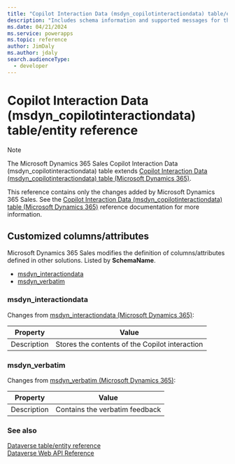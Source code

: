 ```yaml
---
title: "Copilot Interaction Data (msdyn_copilotinteractiondata) table/entity reference (Microsoft Dynamics 365 Sales) | Microsoft Docs"
description: "Includes schema information and supported messages for the Copilot Interaction Data (msdyn_copilotinteractiondata) table/entity with Microsoft Dynamics 365 Sales."
ms.date: 04/21/2024
ms.service: powerapps
ms.topic: reference
author: JimDaly
ms.author: jdaly
search.audienceType: 
  - developer
---
```


# Copilot Interaction Data (msdyn_copilotinteractiondata) table/entity reference



> [!NOTE]
> The Microsoft Dynamics 365 Sales Copilot Interaction Data (msdyn_copilotinteractiondata) table extends [Copilot Interaction Data (msdyn_copilotinteractiondata) table (Microsoft Dynamics 365)](/dynamics365/developer/reference/dataverse/entities/msdyn_copilotinteractiondata).
>
> This reference contains only the changes added by Microsoft Dynamics 365 Sales.
> See the [Copilot Interaction Data (msdyn_copilotinteractiondata) table (Microsoft Dynamics 365)](/dynamics365/developer/reference/dataverse/entities/msdyn_copilotinteractiondata) reference documentation for more information.



## Customized columns/attributes

Microsoft Dynamics 365 Sales
modifies the definition of columns/attributes defined in other solutions. Listed by **SchemaName**.

- [msdyn_interactiondata](#BKMK_msdyn_interactiondata)
- [msdyn_verbatim](#BKMK_msdyn_verbatim)

### <a name="BKMK_msdyn_interactiondata"></a> msdyn_interactiondata

Changes from [msdyn_interactiondata (Microsoft Dynamics 365)](/dynamics365/developer/reference/dataverse/entities/msdyn_copilotinteractiondata#BKMK_msdyn_interactiondata):

|Property|Value|
|---|---|
|Description|Stores the contents of the Copilot interaction|


### <a name="BKMK_msdyn_verbatim"></a> msdyn_verbatim

Changes from [msdyn_verbatim (Microsoft Dynamics 365)](/dynamics365/developer/reference/dataverse/entities/msdyn_copilotinteractiondata#BKMK_msdyn_verbatim):

|Property|Value|
|---|---|
|Description|Contains the verbatim feedback|




### See also

[Dataverse table/entity reference](../about-entity-reference.md)  
[Dataverse Web API Reference](/power-apps/developer/data-platform/webapi/reference/about)   


